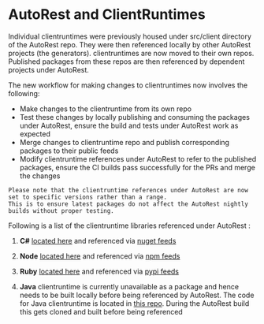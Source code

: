 # AutoRest and ClientRuntimes
Individual clientruntimes were previously housed under src/client directory of the AutoRest repo. 
They were then referenced locally by other AutoRest projects (the generators). clientruntimes are now moved to their own repos.
Published packages from these repos are then referenced by dependent projects under AutoRest.

The new workflow for making changes to clientruntimes now involves the following:
- Make changes to the clientruntime from its own repo 
- Test these changes by locally publishing and consuming the packages under AutoRest, ensure the build and tests under AutoRest work as expected 
- Merge changes to clientruntime repo and publish corresponding packages to their public feeds
- Modify clientruntime references under AutoRest to refer to the published packages, ensure the CI builds pass successfully for the PRs and merge the changes

```
Please note that the clientruntime references under AutoRest are now set to specific versions rather than a range. 
This is to ensure latest packages do not affect the AutoRest nightly builds without proper testing.
```



Following is a list of the clientruntime libraries referenced under AutoRest :

1. **C#** [located here](https://github.com/Azure/azure-sdk-for-net/tree/AutoRest/src/ClientRuntime)
    and referenced via [nuget feeds](https://www.nuget.org/packages/Microsoft.Rest.ClientRuntime/)

2. **Node** [located here](https://github.com/Azure/azure-sdk-for-node/tree/master/runtime) and referenced via [npm feeds](https://www.npmjs.com/package/ms-rest)

4. **Ruby** [located here](https://github.com/Azure/azure-sdk-for-ruby/tree/master/runtime) and referenced via [pypi feeds](https://pypi.python.org/pypi/msrest)

3. **Java** clientruntime is currently unavailable as a package and hence needs to be built locally before being referenced by AutoRest. The code for Java clientruntime is located in [this repo](https://github.com/Azure/autorest-clientruntime-for-java).
    During the AutoRest build this gets cloned and built before being referenced
